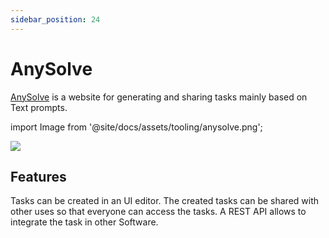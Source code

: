 ```yaml
---
sidebar_position: 24
---
```


# AnySolve

[AnySolve](https://www.anysolve.ai) is a website for generating and sharing tasks mainly based on Text prompts.

import Image from '@site/docs/assets/tooling/anysolve.png';

<div style={{textAlign: 'center'}}>
  <img src={Image} style={{width: "750px"}}/>
</div>

## Features

Tasks can be created in an UI editor. The created tasks can be shared with other uses so that everyone can access the tasks. A REST API allows to integrate the task in other Software.
